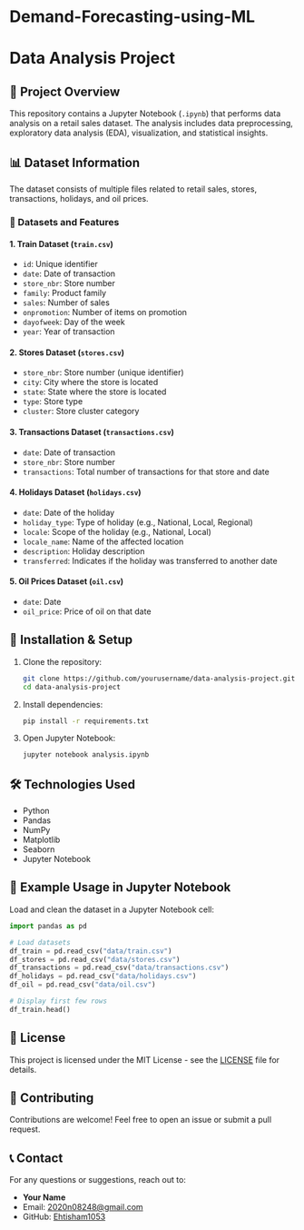 # Demand-Forecasting-using-ML

# Data Analysis Project

## 📌 Project Overview
This repository contains a Jupyter Notebook (`.ipynb`) that performs data analysis on a retail sales dataset. The analysis includes data preprocessing, exploratory data analysis (EDA), visualization, and statistical insights.



## 📊 Dataset Information
The dataset consists of multiple files related to retail sales, stores, transactions, holidays, and oil prices.

### 📁 Datasets and Features
#### **1. Train Dataset** (`train.csv`)
- `id`: Unique identifier
- `date`: Date of transaction
- `store_nbr`: Store number
- `family`: Product family
- `sales`: Number of sales
- `onpromotion`: Number of items on promotion
- `dayofweek`: Day of the week
- `year`: Year of transaction

#### **2. Stores Dataset** (`stores.csv`)
- `store_nbr`: Store number (unique identifier)
- `city`: City where the store is located
- `state`: State where the store is located
- `type`: Store type
- `cluster`: Store cluster category

#### **3. Transactions Dataset** (`transactions.csv`)
- `date`: Date of transaction
- `store_nbr`: Store number
- `transactions`: Total number of transactions for that store and date

#### **4. Holidays Dataset** (`holidays.csv`)
- `date`: Date of the holiday
- `holiday_type`: Type of holiday (e.g., National, Local, Regional)
- `locale`: Scope of the holiday (e.g., National, Local)
- `locale_name`: Name of the affected location
- `description`: Holiday description
- `transferred`: Indicates if the holiday was transferred to another date

#### **5. Oil Prices Dataset** (`oil.csv`)
- `date`: Date
- `oil_price`: Price of oil on that date

## 🔧 Installation & Setup
1. Clone the repository:
   ```bash
   git clone https://github.com/yourusername/data-analysis-project.git
   cd data-analysis-project
   ```
2. Install dependencies:
   ```bash
   pip install -r requirements.txt
   ```
3. Open Jupyter Notebook:
   ```bash
   jupyter notebook analysis.ipynb
   ```

## 🛠️ Technologies Used
- Python
- Pandas
- NumPy
- Matplotlib
- Seaborn
- Jupyter Notebook

## 📌 Example Usage in Jupyter Notebook
Load and clean the dataset in a Jupyter Notebook cell:
```python
import pandas as pd

# Load datasets
df_train = pd.read_csv("data/train.csv")
df_stores = pd.read_csv("data/stores.csv")
df_transactions = pd.read_csv("data/transactions.csv")
df_holidays = pd.read_csv("data/holidays.csv")
df_oil = pd.read_csv("data/oil.csv")

# Display first few rows
df_train.head()
```

## 📜 License
This project is licensed under the MIT License - see the [LICENSE](LICENSE) file for details.

## 🤝 Contributing
Contributions are welcome! Feel free to open an issue or submit a pull request.

## 📞 Contact
For any questions or suggestions, reach out to:
- **Your Name**
- Email: [2020n08248@gmail.com](mailto:your.email@example.com)
- GitHub: [Ehtisham1053](https://github.com/yourusername)
